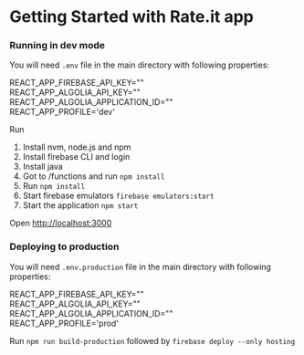 # Getting Started with Rate.it app

### Running in dev mode
You will need `.env` file in the main directory with following properties:

REACT_APP_FIREBASE_API_KEY=""\
REACT_APP_ALGOLIA_API_KEY=""\
REACT_APP_ALGOLIA_APPLICATION_ID=""\
REACT_APP_PROFILE='dev'

Run 
1. Install nvm, node.js and npm
2. Install firebase CLI and login
3. Install java
4. Got to /functions and run `npm install`
3. Run `npm install`
4. Start firebase emulators `firebase emulators:start`
5. Start the application `npm start` 


Open [http://localhost:3000](http://localhost:3000)

### Deploying to production
You will need `.env.production` file in the main directory with following properties:

REACT_APP_FIREBASE_API_KEY=""\
REACT_APP_ALGOLIA_API_KEY=""\
REACT_APP_ALGOLIA_APPLICATION_ID=""\
REACT_APP_PROFILE='prod'

Run `npm run build-production` followed by `firebase deploy --only hosting`